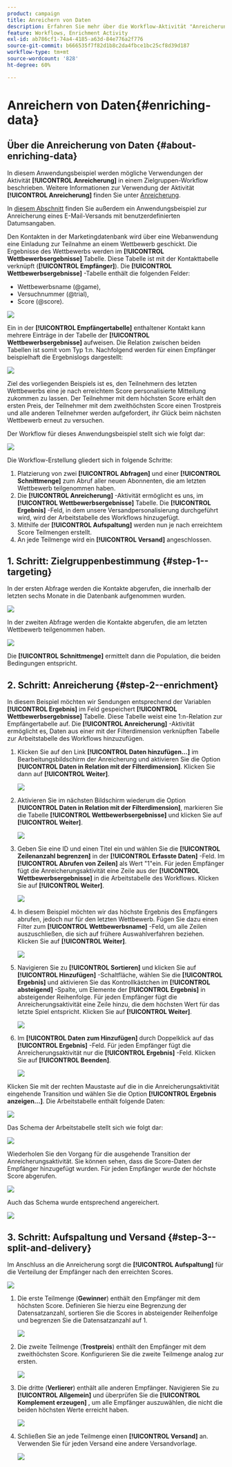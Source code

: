 ```yaml
---
product: campaign
title: Anreichern von Daten
description: Erfahren Sie mehr über die Workflow-Aktivität "Anreicherung".
feature: Workflows, Enrichment Activity
exl-id: ab786cf1-74a4-4185-a63d-84e776a2f776
source-git-commit: b666535f7f82d1b8c2da4fbce1bc25cf8d39d187
workflow-type: tm+mt
source-wordcount: '828'
ht-degree: 60%

---
```


# Anreichern von Daten{#enriching-data}



## Über die Anreicherung von Daten {#about-enriching-data}

In diesem Anwendungsbeispiel werden mögliche Verwendungen der Aktivität **[!UICONTROL Anreicherung]** in einem Zielgruppen-Workflow beschrieben. Weitere Informationen zur Verwendung der Aktivität **[!UICONTROL Anreicherung]** finden Sie unter [Anreicherung](enrichment.md).

In [diesem Abschnitt](email-enrichment-with-custom-date-fields.md) finden Sie außerdem ein Anwendungsbeispiel zur Anreicherung eines E-Mail-Versands mit benutzerdefinierten Datumsangaben.

Den Kontakten in der Marketingdatenbank wird über eine Webanwendung eine Einladung zur Teilnahme an einem Wettbewerb geschickt. Die Ergebnisse des Wettbewerbs werden im **[!UICONTROL Wettbewerbsergebnisse]** Tabelle. Diese Tabelle ist mit der Kontakttabelle verknüpft (**[!UICONTROL Empfänger]**). Die **[!UICONTROL Wettbewerbsergebnisse]** -Tabelle enthält die folgenden Felder:

* Wettbewerbsname (@game),
* Versuchnummer (@trial),
* Score (@score).

![](assets/uc1_enrich_1.png)

Ein in der **[!UICONTROL Empfängertabelle]** enthaltener Kontakt kann mehrere Einträge in der Tabelle der **[!UICONTROL Wettbewerbsergebnisse]** aufweisen. Die Relation zwischen beiden Tabellen ist somit vom Typ 1:n. Nachfolgend werden für einen Empfänger beispielhaft die Ergebnislogs dargestellt:

![](assets/uc1_enrich_2.png)

Ziel des vorliegenden Beispiels ist es, den Teilnehmern des letzten Wettbewerbs eine je nach erreichtem Score personalisierte Mitteilung zukommen zu lassen. Der Teilnehmer mit dem höchsten Score erhält den ersten Preis, der Teilnehmer mit dem zweithöchsten Score einen Trostpreis und alle anderen Teilnehmer werden aufgefordert, ihr Glück beim nächsten Wettbewerb erneut zu versuchen.

Der Workflow für dieses Anwendungsbeispiel stellt sich wie folgt dar:

![](assets/uc1_enrich_3.png)

Die Workflow-Erstellung gliedert sich in folgende Schritte:

1. Platzierung von zwei **[!UICONTROL Abfragen]** und einer **[!UICONTROL Schnittmenge]** zum Abruf aller neuen Abonnenten, die am letzten Wettbewerb teilgenommen haben.
1. Die **[!UICONTROL Anreicherung]** -Aktivität ermöglicht es uns, im **[!UICONTROL Wettbewerbsergebnisse]** Tabelle. Die **[!UICONTROL Ergebnis]** -Feld, in dem unsere Versandpersonalisierung durchgeführt wird, wird der Arbeitstabelle des Workflows hinzugefügt.
1. Mithilfe der **[!UICONTROL Aufspaltung]** werden nun je nach erreichtem Score Teilmengen erstellt.
1. An jede Teilmenge wird ein **[!UICONTROL Versand]** angeschlossen.

## 1. Schritt: Zielgruppenbestimmung {#step-1--targeting}

In der ersten Abfrage werden die Kontakte abgerufen, die innerhalb der letzten sechs Monate in die Datenbank aufgenommen wurden.

![](assets/uc1_enrich_4.png)

In der zweiten Abfrage werden die Kontakte abgerufen, die am letzten Wettbewerb teilgenommen haben.

![](assets/uc1_enrich_5.png)

Die **[!UICONTROL Schnittmenge]** ermittelt dann die Population, die beiden Bedingungen entspricht.

## 2. Schritt: Anreicherung {#step-2--enrichment}

In diesem Beispiel möchten wir Sendungen entsprechend der Variablen **[!UICONTROL Ergebnis]** im Feld gespeichert **[!UICONTROL Wettbewerbsergebnisse]** Tabelle. Diese Tabelle weist eine 1:n-Relation zur Empfängertabelle auf. Die **[!UICONTROL Anreicherung]** -Aktivität ermöglicht es, Daten aus einer mit der Filterdimension verknüpften Tabelle zur Arbeitstabelle des Workflows hinzuzufügen.

1. Klicken Sie auf den Link **[!UICONTROL Daten hinzufügen...]** im Bearbeitungsbildschirm der Anreicherung und aktivieren Sie die Option **[!UICONTROL Daten in Relation mit der Filterdimension]**. Klicken Sie dann auf **[!UICONTROL Weiter]**.

   ![](assets/uc1_enrich_6.png)

1. Aktivieren Sie im nächsten Bildschirm wiederum die Option **[!UICONTROL Daten in Relation mit der Filterdimension]**, markieren Sie die Tabelle **[!UICONTROL Wettbewerbsergebnisse]** und klicken Sie auf **[!UICONTROL Weiter]**.

   ![](assets/uc1_enrich_7.png)

1. Geben Sie eine ID und einen Titel ein und wählen Sie die **[!UICONTROL Zeilenanzahl begrenzen]** in der **[!UICONTROL Erfasste Daten]** -Feld. Im **[!UICONTROL Abrufen von Zeilen]** als Wert &quot;1&quot;ein. Für jeden Empfänger fügt die Anreicherungsaktivität eine Zeile aus der **[!UICONTROL Wettbewerbsergebnisse]** in die Arbeitstabelle des Workflows. Klicken Sie auf **[!UICONTROL Weiter]**.

   ![](assets/uc1_enrich_8.png)

1. In diesem Beispiel möchten wir das höchste Ergebnis des Empfängers abrufen, jedoch nur für den letzten Wettbewerb. Fügen Sie dazu einen Filter zum **[!UICONTROL Wettbewerbsname]** -Feld, um alle Zeilen auszuschließen, die sich auf frühere Auswahlverfahren beziehen. Klicken Sie auf **[!UICONTROL Weiter]**.

   ![](assets/uc1_enrich_9.png)

1. Navigieren Sie zu **[!UICONTROL Sortieren]** und klicken Sie auf **[!UICONTROL Hinzufügen]** -Schaltfläche, wählen Sie die **[!UICONTROL Ergebnis]** und aktivieren Sie das Kontrollkästchen im **[!UICONTROL absteigend]** -Spalte, um Elemente der **[!UICONTROL Ergebnis]** in absteigender Reihenfolge. Für jeden Empfänger fügt die Anreicherungsaktivität eine Zeile hinzu, die dem höchsten Wert für das letzte Spiel entspricht. Klicken Sie auf **[!UICONTROL Weiter]**.

   ![](assets/uc1_enrich_10.png)

1. Im **[!UICONTROL Daten zum Hinzufügen]** durch Doppelklick auf das **[!UICONTROL Ergebnis]** -Feld. Für jeden Empfänger fügt die Anreicherungsaktivität nur die **[!UICONTROL Ergebnis]** -Feld. Klicken Sie auf **[!UICONTROL Beenden]**.

   ![](assets/uc1_enrich_11.png)

Klicken Sie mit der rechten Maustaste auf die in die Anreicherungsaktivität eingehende Transition und wählen Sie die Option **[!UICONTROL Ergebnis anzeigen...]**. Die Arbeitstabelle enthält folgende Daten:

![](assets/uc1_enrich_13.png)

Das Schema der Arbeitstabelle stellt sich wie folgt dar:

![](assets/uc1_enrich_15.png)

Wiederholen Sie den Vorgang für die ausgehende Transition der Anreicherungsaktivität. Sie können sehen, dass die Score-Daten der Empfänger hinzugefügt wurden. Für jeden Empfänger wurde der höchste Score abgerufen.

![](assets/uc1_enrich_12.png)

Auch das Schema wurde entsprechend angereichert.

![](assets/uc1_enrich_14.png)

## 3. Schritt: Aufspaltung und Versand {#step-3--split-and-delivery}

Im Anschluss an die Anreicherung sorgt die **[!UICONTROL Aufspaltung]** für die Verteilung der Empfänger nach den erreichten Scores.

![](assets/uc1_enrich_18.png)

1. Die erste Teilmenge (**Gewinner**) enthält den Empfänger mit dem höchsten Score. Definieren Sie hierzu eine Begrenzung der Datensatzanzahl, sortieren Sie die Scores in absteigender Reihenfolge und begrenzen Sie die Datensatzanzahl auf 1.

   ![](assets/uc1_enrich_16.png)

1. Die zweite Teilmenge (**Trostpreis**) enthält den Empfänger mit dem zweithöchsten Score. Konfigurieren Sie die zweite Teilmenge analog zur ersten.

   ![](assets/uc1_enrich_17.png)

1. Die dritte (**Verlierer**) enthält alle anderen Empfänger. Navigieren Sie zu **[!UICONTROL Allgemein]** und überprüfen Sie die **[!UICONTROL Komplement erzeugen]** , um alle Empfänger auszuwählen, die nicht die beiden höchsten Werte erreicht haben.

   ![](assets/uc1_enrich_19.png)

1. Schließen Sie an jede Teilmenge einen **[!UICONTROL Versand]** an. Verwenden Sie für jeden Versand eine andere Versandvorlage.

   ![](assets/uc1_enrich_20.png)

